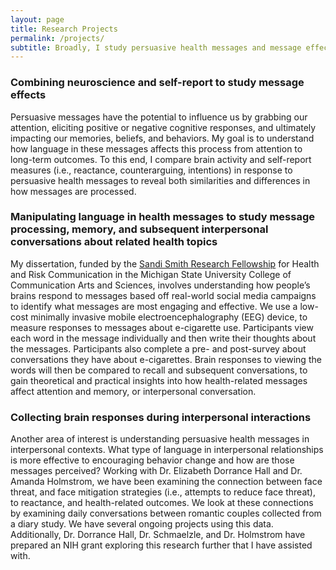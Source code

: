 ```yaml
---
layout: page
title: Research Projects
permalink: /projects/
subtitle: Broadly, I study persuasive health messages and message effects on memory and health beahviors
---
```


### Combining neuroscience and self-report to study message effects

Persuasive messages have the potential to influence us by grabbing our attention, eliciting positive or negative cognitive responses, and ultimately impacting our memories, beliefs, and behaviors. My goal is to understand how language in these messages affects this process from attention to long-term outcomes. To this end, I compare brain activity and self-report measures (i.e., reactance, counterarguing, intentions) in response to persuasive health messages to reveal both similarities and differences in how messages are processed. 

### Manipulating language in health messages to study message processing, memory, and subsequent interpersonal conversations about related health topics

My dissertation, funded by the [Sandi Smith Research Fellowship](https://hrcc.cas.msu.edu/student/ssrf/index.html) for Health and Risk Communication in the Michigan State University College of Communication Arts and Sciences, involves understanding how people’s brains respond to messages based off real-world social media campaigns to identify what messages are most engaging and effective. We use a low-cost minimally invasive mobile electroencephalography (EEG) device, to measure responses to messages about e-cigarette use. Participants view each word in the message individually and then write their thoughts about the messages. Participants also complete a pre- and post-survey about conversations they have about e-cigarettes. Brain responses to viewing the words will then be compared to recall and subsequent conversations, to gain theoretical and practical insights into how health-related messages affect attention and memory, or interpersonal conversation. 

### Collecting brain responses during interpersonal interactions

Another area of interest is understanding persuasive health messages in interpersonal contexts. What type of language in interpersonal relationships is more effective to encouraging behavior change and how are those messages perceived? Working with Dr. Elizabeth Dorrance Hall and Dr. Amanda Holmstrom, we have been examining the connection between face threat, and face mitigation strategies (i.e., attempts to reduce face threat), to reactance, and health-related outcomes. We look at these connections by examining daily conversations between romantic couples collected from a diary study. We have several ongoing projects using this data. Additionally, Dr. Dorrance Hall, Dr. Schmaelzle, and Dr. Holmstrom have prepared an NIH grant exploring this research further that I have assisted with.
